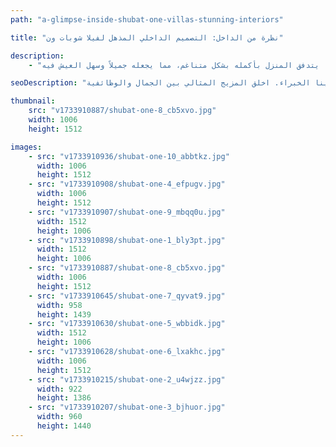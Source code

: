 ```yaml
---
path: "a-glimpse-inside-shubat-one-villas-stunning-interiors"

title: "نظرة من الداخل: التصميم الداخلي المذهل لفيلا شوبات ون"

description:
    - "قمنا بإنشاء تصاميم مخصصة للمطبخ وغرف النوم في هذه الفيلا الجميلة. خطط فريقنا بعناية لكل غرفة لتتناسب مع أسلوب حياة المالكين. يحتوي المطبخ على كل ما هو ضروري لإعداد وجبات رائعة، مع مساحة كافية للتنقل بحرية. تعد غرف النوم أماكن هادئة ومريحة للاسترخاء. استخدمنا مواد عالية الجودة وخيارات تصميم ذكية لجعل كل غرفة تبدو وتشعر بأنها مميزة. يتدفق المنزل بأكمله بشكل متناغم، مما يجعله جميلاً وسهل العيش فيه."

seoDescription: "اكتشف التصميم الداخلي الفاخر في فيلا شوبات ون مع مطابخ مخصصة وغرف نوم هادئة. استمتع بالمواد الفاخرة، والتخطيطات الذكية، ومساحات المعيشة الأنيقة. قم بتحويل منزلك مع مصممينا الخبراء. اخلق المزيج المثالي بين الجمال والوظائفية."

thumbnail:
    src: "v1733910887/shubat-one-8_cb5xvo.jpg"
    width: 1006
    height: 1512

images:
    - src: "v1733910936/shubat-one-10_abbtkz.jpg"
      width: 1006
      height: 1512
    - src: "v1733910908/shubat-one-4_efpugv.jpg"
      width: 1006
      height: 1512
    - src: "v1733910907/shubat-one-9_mbqq0u.jpg"
      width: 1512
      height: 1006
    - src: "v1733910898/shubat-one-1_bly3pt.jpg"
      width: 1512
      height: 1006
    - src: "v1733910887/shubat-one-8_cb5xvo.jpg"
      width: 1006
      height: 1512
    - src: "v1733910645/shubat-one-7_qyvat9.jpg"
      width: 958
      height: 1439
    - src: "v1733910630/shubat-one-5_wbbidk.jpg"
      width: 1512
      height: 1006
    - src: "v1733910628/shubat-one-6_lxakhc.jpg"
      width: 1006
      height: 1512
    - src: "v1733910215/shubat-one-2_u4wjzz.jpg"
      width: 922
      height: 1386
    - src: "v1733910207/shubat-one-3_bjhuor.jpg"
      width: 960
      height: 1440
---
```

